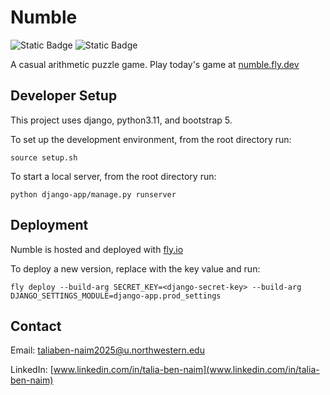 # Numble

![Static Badge](https://img.shields.io/badge/python-3.11-blue?logo=python)
![Static Badge](https://img.shields.io/badge/pre--commit-enabled-orange?logo=pre-commit)

A casual arithmetic puzzle game. Play today's game at [numble.fly.dev](https://numble.fly.dev/)

## Developer Setup
This project uses django, python3.11, and bootstrap 5.

To set up the development environment, from the root directory run:
```
source setup.sh
```

To start a local server, from the root directory run:
```
python django-app/manage.py runserver
```


## Deployment
Numble is hosted and deployed with [fly.io](https://fly.io/)

To deploy a new version, replace <django-secret-key> with the key value and run:
```
fly deploy --build-arg SECRET_KEY=<django-secret-key> --build-arg DJANGO_SETTINGS_MODULE=django-app.prod_settings
```


## Contact
Email: taliaben-naim2025@u.northwestern.edu

LinkedIn: [www.linkedin.com/in/talia-ben-naim](www.linkedin.com/in/talia-ben-naim)
